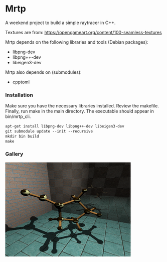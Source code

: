 # Mrtp

A weekend project to build a simple raytracer in C++. 

Textures are from: https://opengameart.org/content/100-seamless-textures

Mrtp depends on the following libraries and tools (Debian packages):
 * libpng-dev
 * libpng++-dev
 * libeigen3-dev

Mrtp also depends on (submodules): 
 * cpptoml

### Installation

Make sure you have the necessary libraries installed. Review the makefile. 
Finally, run make in the main directory. The executable should appear 
in bin/mrtp\_cli. 

```
apt-get install libpng-dev libpng++-dev libeigen3-dev
git submodule update --init --recursive
mkdir bin build
make
```

### Gallery

<img src="./sample.png" alt="Sample image" width="400" />
